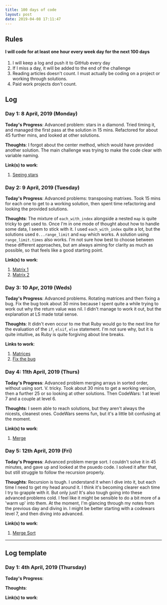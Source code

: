 ```yaml
---
title: 100 days of code
layout: post
date: 2019-04-08 17:11:47
---
```

## Rules
####  I will code for at least one hour every week day for the next 100 days

1. I will keep a log and push it to GitHub every day
2. If I miss a day, it will be added to the end of the challenge
3. Reading articles doesn't count. I must actually be coding on a project or working through solutions. 
4. Paid work projects don't count. 

## Log
### Day 1: 8 April, 2019 (Monday)

**Today's Progress**: Advanced problem: stars in a diamond. Tried timing it, and managed the first pass at the solution in 15 mins. Refactored for about 45 further mins, and looked at other solutions. 

**Thoughts**: I forgot about the center method, which would have provided another solution. The main challenge was trying to make the code clear with variable naming. 

**Link(s) to work**: 
1. [Seeing stars](https://github.com/bojates/launchschool/blob/master/rb101/small_probs/advanced_1/2.rb)

### Day 2: 9 April, 2019 (Tuesday)

**Today's Progress**: Advanced problems: transposing matrixes. Took 15 mins for each one to get to a working solution, then spent time refactoring and looking the provided solutions. 

**Thoughts**: The mixture of `each_with_index` alongside a nested `map` is quite tricky to get used to. Once I'm in one mode of thought about how to handle some data, I seem to stick with it. I used `each_with_index` quite a lot, but the solutions used `0...range_limit` and `map` which works. A solution using `range_limit.times` also works. I'm not sure how best to choose between these different approaches, but am always aiming for clarity as much as possible, so that feels like a good starting point.

**Link(s) to work**: 
1. [Matrix 1](https://github.com/bojates/launchschool/blob/master/rb101/small_probs/advanced_1/3.rb)
2. [Matrix 2](https://github.com/bojates/launchschool/blob/master/rb101/small_probs/advanced_1/4.rb)

### Day 3: 10 Apr, 2019 (Weds)

**Today's Progress**: Advanced problems. Rotating matrices and then fixing a bug. Fix the bug took about 30 mins because I spent quite a while trying to work out why the return value was nil. I didn't manage to work it out, but the explanation at LS made total sense.

**Thoughts**: It didn't even occur to me that Ruby would go to the next line for the evaluation of the `if`, `elsif`, `else` statement. I'm not sure why, but it is quite intuitive, as Ruby is quite forgiving about line breaks. 

**Links to work**:
1. [Matrices](https://github.com/bojates/launchschool/blob/master/rb101/small_probs/advanced_1/5.rb)
2. [Fix the bug](https://github.com/bojates/launchschool/blob/master/rb101/small_probs/advanced_1/6.rb)

### Day 4: 11th April, 2019 (Thurs)

**Today's Progress**: Advanced problem merging arrays in sorted order, without using sort. V. tricky. Took about 30 mins to get a working version, then a further 25 or so looking at other solutions. Then CodeWars: 1 at level 7 and a couple at level 6. 

**Thoughts**: I seem able to reach solutions, but they aren't always the nicests, cleanest ones. CodeWars seems fun, but it's a little bit confusing at the moment. 

**Link(s) to work**: 
1. [Merge](https://github.com/bojates/launchschool/blob/master/rb101/small_probs/advanced_1/7.rb)

### Day 5: 12th April, 2019 (Fri)

**Today's Progress**: Advanced problem merge sort. I couldn't solve it in 45 minutes, and gave up and looked at the psuedo code. I solved it after that, but still struggle to follow the recursion properly. 

**Thoughts**: Recursion is tough. I understand it when I dive into it, but each time I need to get my head around it. I think it's becoming clearer each time I try to grapple with it. But only just! It's also tough going into these advanced problems cold. I feel like it might be sensible to do a bit more of a 'warm up' into them. At the moment, I'm glancing through my notes from the previous day and diving in. I might be better starting with a codewars level 7, and then diving into advanced. 

**Link(s) to work**: 
1. [Merge Sort](https://github.com/bojates/launchschool/blob/master/rb101/small_probs/advanced_1/8.rb)


-----
## Log template 
### Day 1: 4th April, 2019 (Thursday)

**Today's Progress**: 

**Thoughts**: 

**Link(s) to work**: 
